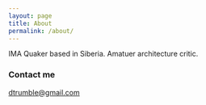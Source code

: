 ```yaml
---
layout: page
title: About
permalink: /about/
---
```


IMA Quaker based in Siberia. Amatuer architecture critic. 

### Contact me

[dtrumble@gmail.com](mailto:dtrumble@gmail.com)